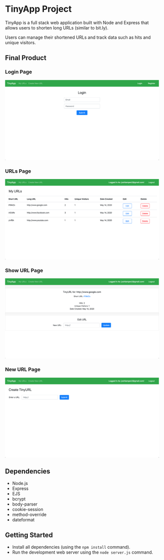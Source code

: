 # TinyApp Project

TinyApp is a full stack web application built with Node and Express that allows users to shorten long URLs (similar to bit.ly).

Users can manage their shortened URLs and track data such as hits and unique visitors.

## Final Product

### Login Page
!["Login Page"](https://github.com/JoshLampen/tinyapp/blob/master/docs/login-page.png?raw=true)

### URLs Page
!["URLs Page"](https://github.com/JoshLampen/tinyapp/blob/master/docs/urls-page.png?raw=true)

### Show URL Page
!["Show URL Page"](https://github.com/JoshLampen/tinyapp/blob/master/docs/show-url-page.png?raw=true)

### New URL Page
!["New URL Page"](https://github.com/JoshLampen/tinyapp/blob/master/docs/new-url-page.png?raw=true)

## Dependencies

- Node.js
- Express
- EJS
- bcrypt
- body-parser
- cookie-session
- method-override
- dateformat

## Getting Started

- Install all dependencies (using the `npm install` command).
- Run the development web server using the `node server.js` command.